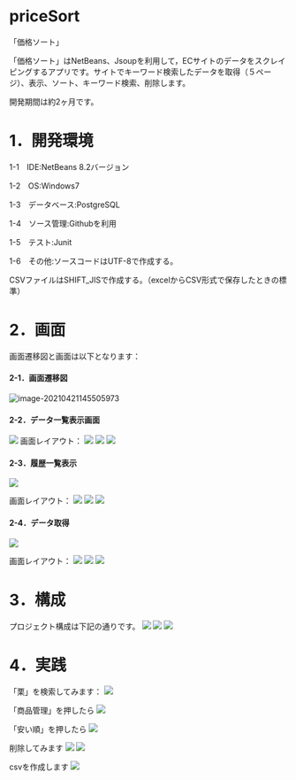 # priceSort
「価格ソート」

「価格ソート」はNetBeans、Jsoupを利用して，ECサイトのデータをスクレイピングするアプリです。サイトでキーワード検索したデータを取得（５ページ）、表示、ソート、キーワード検索、削除します。

開発期間は約2ヶ月です。

# 1．開発環境

1-1　IDE:NetBeans 8.2バージョン

1-2　OS:Windows7

1-3　データベース:PostgreSQL

1-4　ソース管理:Githubを利用

1-5　テスト:Junit

1-6　その他:ソースコードはUTF-8で作成する。

CSVファイルはSHIFT_JISで作成する。（excelからCSV形式で保存したときの標準）

# 2．画面

画面遷移図と画面は以下となります：

#### 2-1．画面遷移図

<img src="img/image-20210421145505973.png" alt="image-20210421145505973" style="zoom:100%;" />

#### 2-2．データ一覧表示画面
<img src="img/image-20210421151114248.png"  style="zoom:100%;" />
画面レイアウト：
<img src="img/image-20210421145659594.png"  style="zoom:100%;" />
<img src="img/image-20210421150350059.png"  style="zoom:100%;" />
<img src="img/image-20210421150525342.png"  style="zoom:100%;" />

#### 2-3．履歴一覧表示
<img src="img/image-20210421151005941.png"  style="zoom:100%;" />

画面レイアウト：
<img src="img/image-20210421151248873.png"  style="zoom:100%;" />
<img src="img/image-20210421151319957.png"  style="zoom:100%;" />
<img src="img/image-20210421151350760.png"  style="zoom:100%;" />

#### 2-4．データ取得
<img src="img/image-20210421151634543.png"  style="zoom:100%;" />

画面レイアウト：
<img src="img/image-20210421151654889.png"  style="zoom:100%;" />
<img src="img/image-20210421151707930.png"  style="zoom:100%;" />
<img src="img/image-20210421151731935.png"  style="zoom:100%;" />



# 3．構成

プロジェクト構成は下記の通りです。
<img src="img/image-20210421153747851.png"  style="zoom:100%;" />
<img src="img/image-20210421153915379.png"  style="zoom:100%;" />
<img src="img/image-20210421154543020.png"  style="zoom:100%;" />

# 4．実践

「栗」を検索してみます：
<img src="img/image-20210421155248566.png"  style="zoom:100%;" />

「商品管理」を押したら
<img src="img/image-20210421155528537.png"  style="zoom:100%;" />

「安い順」を押したら
<img src="img/image-20210421155650024.png"  style="zoom:100%;" />

削除してみます
<img src="img/image-20210421155757076.png"  style="zoom:100%;" />
<img src="img/image-20210421155826723.png"  style="zoom:100%;" />

csvを作成します
<img src="img/image-20210421160030538.png"  style="zoom:100%;" />
